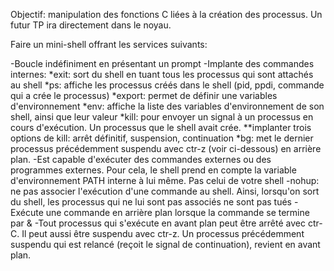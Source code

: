 Objectif: manipulation des fonctions C liées à la création des processus. Un futur TP ira directement dans le noyau.

Faire un mini-shell offrant les services suivants:

-Boucle indéfiniment en présentant un prompt
-Implante des commandes internes:
  *exit: sort du shell en tuant tous les processus qui sont attachés au shell
  *ps: affiche les processus créés dans le shell (pid, ppdi, commande qui a crée le processus)
  *export: permet de définir une variables d'environnement
  *env: affiche la liste des variables d'environnement de son shell, ainsi que leur valeur
  *kill: pour envoyer un signal à un processus en cours d'exécution. Un processus que le shell avait crée.
    **implanter trois options de kill: arrêt définitif, suspension, continuation
  *bg: met le dernier processus précédemment suspendu avec ctr-z (voir ci-dessous) en arrière plan.
-Est capable d'exécuter des commandes externes ou des programmes externes. Pour cela, le shell prend en compte la variable d'environnement PATH interne à lui même. Pas celui de votre shell
-nohup: ne pas associer l'exécution d'une commande au shell. Ainsi, lorsqu'on sort du shell, les processus qui ne lui sont pas associés ne sont pas tués
-Exécute une commande en arrière plan lorsque la commande se termine par &
-Tout processus qui s'exécute en avant plan peut être arrêté avec ctr-C. Il peut aussi être suspendu avec ctr-z. Un processus précédemment suspendu qui est relancé (reçoit le signal de continuation), revient en avant plan.
